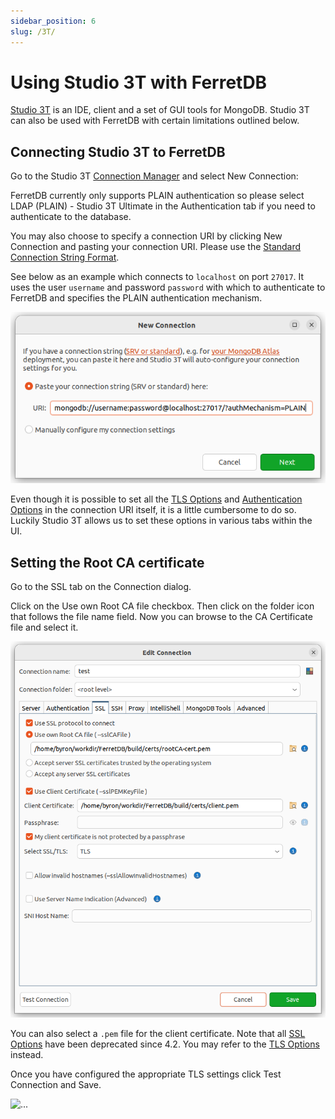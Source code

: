 ```yaml
---
sidebar_position: 6
slug: /3T/
---
```


# Using Studio 3T with FerretDB

<!--
    blah blah blah
-->

[Studio 3T](https://studio3t.com/) is an IDE, client and a set of GUI tools for
MongoDB. Studio 3T can also be used with FerretDB with certain limitations outlined below.

## Connecting Studio 3T to FerretDB

Go to the Studio 3T [Connection Manager](https://studio3t.com/knowledge-base/articles/connect-to-mongodb/) and select New Connection:

FerretDB currently only supports PLAIN authentication so please select LDAP (PLAIN) -
Studio 3T Ultimate in the Authentication tab if you need to authenticate to the
database.

You may also choose to specify a connection URI by clicking New Connection and pasting your connection URI. Please use the [Standard Connection String Format](https://www.mongodb.com/docs/manual/reference/connection-string/#standard-connection-string-format).

See below as an example which connects to `localhost` on port `27017`. It uses the user `username` and password `password` with which to authenticate to FerretDB and specifies the PLAIN authentication mechanism.

![...](/website/static/img/standard.png)

Even though it is possible to set all the [TLS Options](https://www.mongodb.com/docs/mongodb-shell/reference/options/#tls-options) and [Authentication Options](https://www.mongodb.com/docs/mongodb-shell/reference/options/#authentication-options) in the connection URI itself, it is a little cumbersome to do so. Luckily Studio 3T allows us to set these options in various tabs within the UI.

## Setting the Root CA certificate

Go to the SSL tab on the Connection dialog.

Click on the Use own Root CA file checkbox. Then click on the folder icon that follows the file name field. Now you can browse to the CA Certificate file and select it.

![...](/website/static/img/tls.png)

You can also select a `.pem` file for the client certificate. Note that all [SSL Options](https://www.mongodb.com/docs/v6.0/tutorial/configure-ssl-clients/#mongosh-configuration--using-ssl-options-) have been deprecated since 4.2. You may refer to the [TLS Options](https://www.mongodb.com/docs/v6.0/tutorial/configure-ssl-clients/#mongosh-configuration--using-tls-options-) instead.

Once you have configured the appropriate TLS settings click Test Connection and Save.

![...](../static/img/testconn.png)
